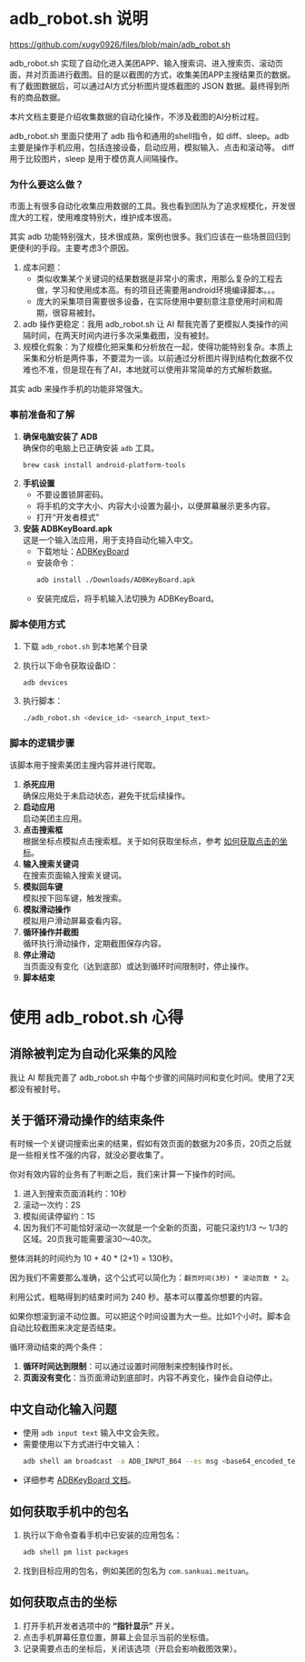 # adb_robot.sh 说明

https://github.com/xugy0926/files/blob/main/adb_robot.sh

adb_robot.sh 实现了自动化进入美团APP、输入搜索词、进入搜索页、滚动页面，并对页面进行截图。目的是以截图的方式，收集美团APP主搜结果页的数据。有了截图数据后，可以通过AI方式分析图片提炼截图的 JSON 数据。最终得到所有的商品数据。

本片文档主要是介绍收集数据的自动化操作，不涉及截图的AI分析过程。

adb_robot.sh 里面只使用了 adb 指令和通用的shell指令，如 diff、sleep。adb 主要是操作手机应用，包括连接设备，启动应用，模拟输入、点击和滚动等。 diff 用于比较图片，sleep 是用于模仿真人间隔操作。

### 为什么要这么做？

市面上有很多自动化收集应用数据的工具。我也看到团队为了追求规模化，开发很庞大的工程，使用难度特别大，维护成本很高。

其实 adb 功能特别强大，技术很成熟，案例也很多。我们应该在一些场景回归到更便利的手段。主要考虑3个原因。

1. 成本问题：
   - 类似收集某个关键词的结果数据是非常小的需求，用那么复杂的工程去做，学习和使用成本高。有的项目还需要用android环境编译脚本。。。
   - 庞大的采集项目需要很多设备，在实际使用中要刻意注意使用时间和周期，很容易被封。
2. adb 操作更稳定：我用 adb_robot.sh 让 AI 帮我完善了更模拟人类操作的间隔时间，在两天时间内进行多次采集截图，没有被封。
3. 规模化假象：为了规模化把采集和分析放在一起，使得功能特别复杂。本质上采集和分析是两件事，不要混为一谈。以前通过分析图片得到结构化数据不仅难也不准，但是现在有了AI，本地就可以使用非常简单的方式解析数据。

其实 adb 来操作手机的功能非常强大。

### 事前准备和了解

1. **确保电脑安装了 ADB**  
   确保你的电脑上已正确安装 `adb` 工具。
   ```bash
   brew cask install android-platform-tools
   ```
3. **手机设置**  
   - 不要设置锁屏密码。
   - 将手机的文字大小、内容大小设置为最小，以便屏幕展示更多内容。
   - 打开“开发者模式”
4. **安装 ADBKeyBoard.apk**  
   这是一个输入法应用，用于支持自动化输入中文。
   - 下载地址：[ADBKeyBoard](https://github.com/senzhk/ADBKeyBoard)
   - 安装命令：
     ```bash
     adb install ./Downloads/ADBKeyBoard.apk
     ```
   - 安装完成后，将手机输入法切换为 ADBKeyBoard。

### 脚本使用方式

1. 下载 `adb_robot.sh` 到本地某个目录

1. 执行以下命令获取设备ID：
   ```bash
   adb devices
   ```
2. 执行脚本：
   ```bash
   ./adb_robot.sh <device_id> <search_input_text>
   ```

### 脚本的逻辑步骤

该脚本用于搜索美团主搜内容并进行爬取。

1. **杀死应用**  
   确保应用处于未启动状态，避免干扰后续操作。
2. **启动应用**  
   启动美团主应用。
3. **点击搜索框**  
   根据坐标点模拟点击搜索框。关于如何获取坐标点，参考 [如何获取点击的坐标](#如何获取点击的坐标)。
4. **输入搜索关键词**  
   在搜索页面输入搜索关键词。
5. **模拟回车键**  
   模拟按下回车键，触发搜索。
6. **模拟滑动操作**  
   模拟用户滑动屏幕查看内容。
7. **循环操作并截图**  
   循环执行滑动操作，定期截图保存内容。
8. **停止滑动**  
   当页面没有变化（达到底部）或达到循环时间限制时，停止操作。
9. **脚本结束**

# 使用 adb_robot.sh 心得

## 消除被判定为自动化采集的风险

我让 AI 帮我完善了 adb_robot.sh 中每个步骤的间隔时间和变化时间。使用了2天都没有被封号。

## 关于循环滑动操作的结束条件

有时候一个关键词搜索出来的结果，假如有效页面的数据为20多页，20页之后就是一些相关性不强的内容，就没必要收集了。

你对有效内容的业务有了判断之后，我们来计算一下操作的时间。

1. 进入到搜索页面消耗约：10秒
2. 滚动一次约：2S
3. 模拟阅读停留约：1S
4. 因为我们不可能恰好滚动一次就是一个全新的页面，可能只滚约1/3 ～ 1/3的区域。20页我可能需要滚30～40次。
 
整体消耗的时间约为 10 + 40 * (2+1) = 130秒。

因为我们不需要那么准确，这个公式可以简化为：`翻页时间(3秒) * 滚动页数 * 2`。

利用公式，粗略得到的结束时间为 240 秒。基本可以覆盖你想要的内容。

如果你想滚到滚不动位置。可以把这个时间设置为大一些。比如1个小时。脚本会自动比较截图来决定是否结束。

循环滑动结束的两个条件：
1. **循环时间达到限制**：可以通过设置时间限制来控制操作时长。
2. **页面没有变化**：当页面滑动到底部时，内容不再变化，操作会自动停止。

## 中文自动化输入问题

- 使用 `adb input text` 输入中文会失败。
- 需要使用以下方式进行中文输入：
  ```bash
  adb shell am broadcast -a ADB_INPUT_B64 --es msg <base64_encoded_text>
  ```
- 详细参考 [ADBKeyBoard 文档](https://github.com/senzhk/ADBKeyBoard/blob/master/README.md)。

## 如何获取手机中的包名

1. 执行以下命令查看手机中已安装的应用包名：
   ```bash
   adb shell pm list packages
   ```
2. 找到目标应用的包名，例如美团的包名为 `com.sankuai.meituan`。

## 如何获取点击的坐标

1. 打开手机开发者选项中的 **“指针显示”** 开关。
2. 点击手机屏幕任意位置，屏幕上会显示当前的坐标值。
3. 记录需要点击的坐标后，关闭该选项（开启会影响截图效果）。
